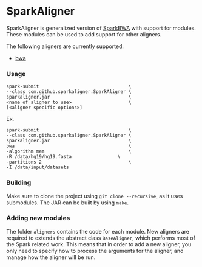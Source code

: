 # SparkAligner

SparkAligner is generalized version of [SparkBWA](https://github.com/citiususc/SparkBWA) with
support for modules. These modules can be used to add support for other aligners.

The following aligners are currently supported:
* [bwa](http://bio-bwa.sourceforge.net/bwa.shtml)

### Usage
```
spark-submit                                 \
--class com.github.sparkaligner.SparkAligner \
sparkaligner.jar                             \
<name of aligner to use>                     \
[<aligner specific options>]                 
```

Ex.
```
spark-submit                                 \
--class com.github.sparkaligner.SparkAligner \
sparkaligner.jar                             \
bwa                                          \
-algorithm mem                               \
-R /data/hg19/hg19.fasta                 \
-partitions 2                                \
-I /data/input/datasets                         
```

### Building
Make sure to clone the project using `git clone --recursive`, as it uses
submodules.
The JAR can be built by using `make`.

### Adding new modules
The folder `aligners` contains the code for each module. New aligners are
required to extends the abstract class `BaseAligner`, which performs most of
the Spark related work. This means that in order to add a new aligner, you
only need to specify how to process the arguments for the aligner, and manage
how the aligner will be run.
